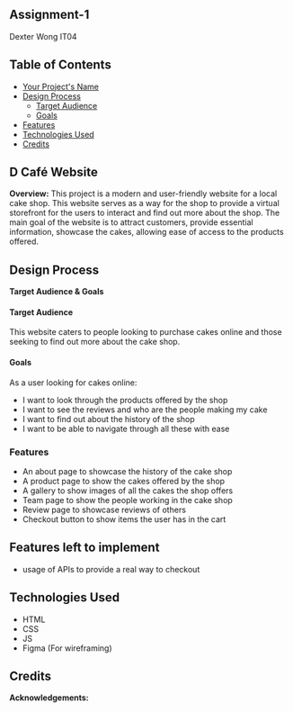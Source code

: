 ## Assignment-1
Dexter Wong IT04 

## Table of Contents

- [Your Project's Name](#D-Caké-Website)
- [Design Process](#design-process)
    - [Target Audience](#target-audience)
    - [Goals](#goals)
- [Features](#features)
- [Technologies Used](#technologies-used)
- [Credits](#credits)

## D Café Website

**Overview:**
This project is a modern and user-friendly website for a local cake shop. This website serves as a way for the shop to provide a virtual storefront for the users to interact and find out more about the shop. The main goal of the website is to attract customers, provide essential information, showcase the cakes, allowing ease of access to the products offered.

## Design Process

**Target Audience & Goals**  
#### Target Audience
This website caters to people looking to purchase cakes online and those seeking to find out more about the cake shop.

#### Goals
As a user looking for cakes online:
- I want to look through the products offered by the shop
- I want to see the reviews and who are the people making my cake
- I want to find out about the history of the shop
- I want to be able to navigate through all these with ease

### Features
- An about page to showcase the history of the cake shop
- A product page to show the cakes offered by the shop
- A gallery to show images of all the cakes the shop offers
- Team page to show the people working in the cake shop
- Review page to showcase reviews of others
- Checkout button to show items the user has in the cart

## Features left to implement
- usage of APIs to provide a real way to checkout

## Technologies Used
- HTML
- CSS
- JS
- Figma (For wireframing)

## Credits
 

**Acknowledgements:**  